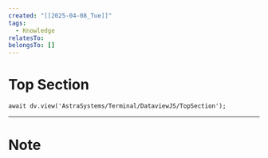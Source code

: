 ```yaml
---
created: "[[2025-04-08_Tue]]"
tags:
  - Knowledge
relatesTo: 
belongsTo: []
---
```

# Top Section
```jsD
await dv.view('AstraSystems/Terminal/DataviewJS/TopSection');
```
---
# Note
